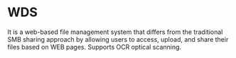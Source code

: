 # WDS
It is a web-based file management system that differs from the traditional SMB sharing approach by allowing users to access, upload, and share their files based on WEB pages. Supports OCR optical scanning.

